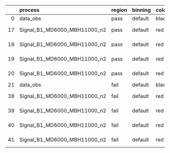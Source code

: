 |    | process                      | region   | binning   | color   | process_type   |   scale | variation   | source_filename                                                       | source_histname    | alias                        | title     |   combine_idx |     lnN |   shapes | syst_type   | direction   | variation_alias   |
|---:|:-----------------------------|:---------|:----------|:--------|:---------------|--------:|:------------|:----------------------------------------------------------------------|:-------------------|:-----------------------------|:----------|--------------:|--------:|---------:|:------------|:------------|:------------------|
|  0 | data_obs                     | pass     | default   | black   | DATA           |       1 | nominal     | ./histograms_for_2DAlphabet_v15//BH_Data.root                         | hpass              | Data                         | Data      |           nan | nan     |      nan | nan         | nan         | nan               |
| 17 | Signal_B1_MD6000_MBH11000_n2 | pass     | default   | red     | SIGNAL         |       1 | lumi        | ./histograms_for_2DAlphabet_v15//BH_Signal_B1_MD6000_MBH11000_n2.root | hpass              | Signal_B1_MD6000_MBH11000_n2 | BH signal |           nan |   1.016 |      nan | lnN         | nan         | nan               |
| 18 | Signal_B1_MD6000_MBH11000_n2 | pass     | default   | red     | SIGNAL         |       1 | SVM         | ./histograms_for_2DAlphabet_v15//BH_Signal_B1_MD6000_MBH11000_n2.root | hpass_SVMsyst_up   | Signal_B1_MD6000_MBH11000_n2 | BH signal |           nan | nan     |        1 | shapes      | Up          | SVMsyst           |
| 19 | Signal_B1_MD6000_MBH11000_n2 | pass     | default   | red     | SIGNAL         |       1 | SVM         | ./histograms_for_2DAlphabet_v15//BH_Signal_B1_MD6000_MBH11000_n2.root | hpass_SVMsyst_down | Signal_B1_MD6000_MBH11000_n2 | BH signal |           nan | nan     |        1 | shapes      | Down        | SVMsyst           |
| 20 | Signal_B1_MD6000_MBH11000_n2 | pass     | default   | red     | SIGNAL         |       1 | nominal     | ./histograms_for_2DAlphabet_v15//BH_Signal_B1_MD6000_MBH11000_n2.root | hpass              | Signal_B1_MD6000_MBH11000_n2 | BH signal |           nan | nan     |      nan | nan         | nan         | nan               |
| 21 | data_obs                     | fail     | default   | black   | DATA           |       1 | nominal     | ./histograms_for_2DAlphabet_v15//BH_Data.root                         | hfail              | Data                         | Data      |           nan | nan     |      nan | nan         | nan         | nan               |
| 38 | Signal_B1_MD6000_MBH11000_n2 | fail     | default   | red     | SIGNAL         |       1 | lumi        | ./histograms_for_2DAlphabet_v15//BH_Signal_B1_MD6000_MBH11000_n2.root | hfail              | Signal_B1_MD6000_MBH11000_n2 | BH signal |           nan |   1.016 |      nan | lnN         | nan         | nan               |
| 39 | Signal_B1_MD6000_MBH11000_n2 | fail     | default   | red     | SIGNAL         |       1 | SVM         | ./histograms_for_2DAlphabet_v15//BH_Signal_B1_MD6000_MBH11000_n2.root | hfail_SVMsyst_up   | Signal_B1_MD6000_MBH11000_n2 | BH signal |           nan | nan     |        1 | shapes      | Up          | SVMsyst           |
| 40 | Signal_B1_MD6000_MBH11000_n2 | fail     | default   | red     | SIGNAL         |       1 | SVM         | ./histograms_for_2DAlphabet_v15//BH_Signal_B1_MD6000_MBH11000_n2.root | hfail_SVMsyst_down | Signal_B1_MD6000_MBH11000_n2 | BH signal |           nan | nan     |        1 | shapes      | Down        | SVMsyst           |
| 41 | Signal_B1_MD6000_MBH11000_n2 | fail     | default   | red     | SIGNAL         |       1 | nominal     | ./histograms_for_2DAlphabet_v15//BH_Signal_B1_MD6000_MBH11000_n2.root | hfail              | Signal_B1_MD6000_MBH11000_n2 | BH signal |           nan | nan     |      nan | nan         | nan         | nan               |